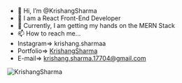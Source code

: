 - 👋 Hi, I’m @KrishangSharma
- 👀 I am a React Front-End Developer
- 🌱 Currently, I am getting my hands on the MERN Stack
- 📫 How to reach me...
- Instagram=> krishang.sharmaa
- Portfolio=> <a href="https://krishangsharma.github.io/devwithme">KrishangSharma</a>
- E-mail=> krishang.sharma.17704@gmail.com <br>


<img src="https://komarev.com/ghpvc/?username=KrishangSharma" alt="KrishangSharma" />

<!---
KrishangSharma/KrishangSharma is a ✨ special ✨ repository because its `README.md` (this file) appears on your GitHub profile.
You can click the Preview link to take a look at your changes.
--->

